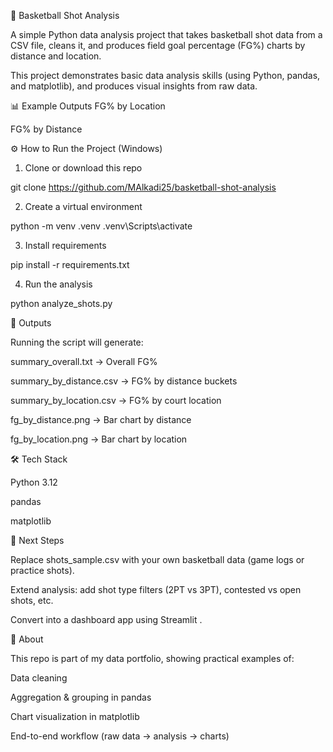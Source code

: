 🏀 Basketball Shot Analysis

A simple Python data analysis project that takes basketball shot data from a CSV file, cleans it, and produces field goal percentage (FG%) charts by distance and location.

This project demonstrates basic data analysis skills (using Python, pandas, and matplotlib), and produces visual insights from raw data.

📊 Example Outputs
FG% by Location

FG% by Distance

⚙️ How to Run the Project (Windows)

1. Clone or download this repo

git clone https://github.com/MAlkadi25/basketball-shot-analysis



2. Create a virtual environment

python -m venv .venv
.venv\Scripts\activate


3. Install requirements

pip install -r requirements.txt


4. Run the analysis

python analyze_shots.py

📂 Outputs

Running the script will generate:

summary_overall.txt → Overall FG%

summary_by_distance.csv → FG% by distance buckets

summary_by_location.csv → FG% by court location

fg_by_distance.png → Bar chart by distance

fg_by_location.png → Bar chart by location

🛠️ Tech Stack

Python 3.12

pandas

matplotlib

🚀 Next Steps

Replace shots_sample.csv with your own basketball data (game logs or practice shots).

Extend analysis: add shot type filters (2PT vs 3PT), contested vs open shots, etc.

Convert into a dashboard app using Streamlit
.

📌 About

This repo is part of my data portfolio, showing practical examples of:

Data cleaning

Aggregation & grouping in pandas

Chart visualization in matplotlib

End-to-end workflow (raw data → analysis → charts)
